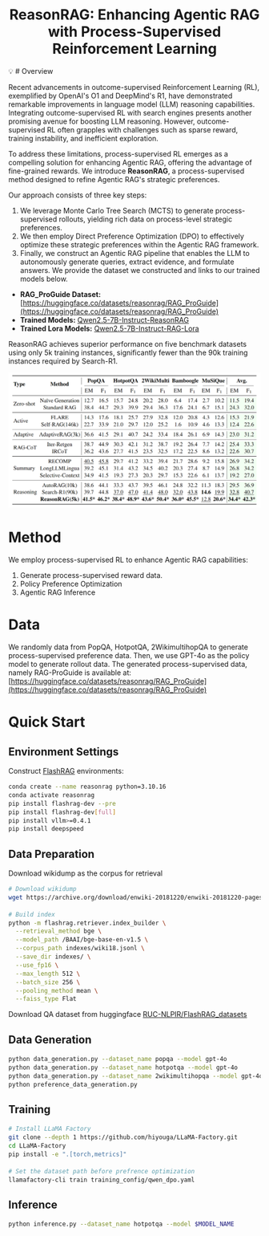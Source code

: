 <h1 align="center">ReasonRAG: Enhancing Agentic RAG with Process-Supervised Reinforcement Learning</h1>

&#128161; # Overview

Recent advancements in outcome-supervised Reinforcement Learning (RL), exemplified by OpenAI's O1 and DeepMind's R1, have demonstrated remarkable improvements in language model (LLM) reasoning capabilities. Integrating outcome-supervised RL with search engines presents another promising avenue for boosting LLM reasoning. However, outcome-supervised RL often grapples with challenges such as sparse reward, training instability, and inefficient exploration.

To address these limitations, process-supervised RL emerges as a compelling solution for enhancing Agentic RAG, offering the advantage of fine-grained rewards. We introduce **ReasonRAG**, a process-supervised method designed to refine Agentic RAG's strategic preferences.

Our approach consists of three key steps:

1. We leverage Monte Carlo Tree Search (MCTS) to generate process-supervised rollouts, yielding rich data on process-level strategic preferences.
2. We then employ Direct Preference Optimization (DPO) to effectively optimize these strategic preferences within the Agentic RAG framework.
3. Finally, we construct an Agentic RAG pipeline that enables the LLM to autonomously generate queries, extract evidence, and formulate answers.
We provide the dataset we constructed and links to our trained models below.

* **RAG_ProGuide Dataset:** [https://huggingface.co/datasets/reasonrag/RAG_ProGuide](https://huggingface.co/datasets/reasonrag/RAG_ProGuide)
* **Trained Models:** [Qwen2.5-7B-Instruct-ReasonRAG](https://huggingface.co/reasonrag/Qwen2.5-7B-Instruct-ReasonRAG)
* **Trained Lora Models:** [Qwen2.5-7B-Instruct-RAG-Lora](https://huggingface.co/reasonrag/Qwen2.5-7B-Instruct-RAG-Lora)

ReasonRAG achieves superior performance on five benchmark datasets using only 5k training instances, significantly fewer than the 90k training instances required by Search-R1.

![Main Results](images/main_results.png)

# Method
We employ process-supervised RL to enhance Agentic RAG capabilities:
1. Generate process-supervised reward data.
2. Policy Preference Optimization
3. Agentic RAG Inference

# Data
We randomly data from PopQA, HotpotQA, 2WikimultihopQA to generate process-supervised preference data. Then, we use GPT-4o as the policy model to generate rollout data. The generated process-supervised data, namely RAG-ProGuide is available at: [https://huggingface.co/datasets/reasonrag/RAG_ProGuide](https://huggingface.co/datasets/reasonrag/RAG_ProGuide)

# Quick Start
## Environment Settings
Construct [FlashRAG](https://github.com/RUC-NLPIR/FlashRAG) environments:
```bash
conda create --name reasonrag python=3.10.16
conda activate reasonrag
pip install flashrag-dev --pre
pip install flashrag-dev[full]
pip install vllm>=0.4.1
pip install deepspeed
```

## Data Preparation

Download wikidump as the corpus for retrieval

```bash
# Download wikidump
wget https://archive.org/download/enwiki-20181220/enwiki-20181220-pages-articles.xml.bz2

# Build index
python -m flashrag.retriever.index_builder \
  --retrieval_method bge \
  --model_path /BAAI/bge-base-en-v1.5 \
  --corpus_path indexes/wiki18.jsonl \
  --save_dir indexes/ \
  --use_fp16 \
  --max_length 512 \
  --batch_size 256 \
  --pooling_method mean \
  --faiss_type Flat 
```

Download QA dataset from huggingface [RUC-NLPIR/FlashRAG_datasets](https://huggingface.co/datasets/RUC-NLPIR/FlashRAG_datasets)

## Data Generation
```bash
python data_generation.py --dataset_name popqa --model gpt-4o
python data_generation.py --dataset_name hotpotqa --model gpt-4o
python data_generation.py --dataset_name 2wikimultihopqa --model gpt-4o
python preference_data_generation.py 
```

## Training
```bash
# Install LLaMA Factory
git clone --depth 1 https://github.com/hiyouga/LLaMA-Factory.git
cd LLaMA-Factory
pip install -e ".[torch,metrics]"

# Set the dataset path before prefrence optimization
llamafactory-cli train training_config/qwen_dpo.yaml
```

## Inference
```bash
python inference.py --dataset_name hotpotqa --model $MODEL_NAME
```
